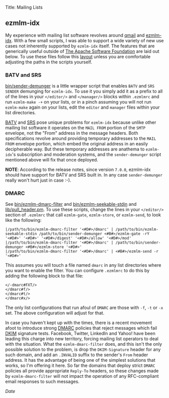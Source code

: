 Title: Mailing Lists

## ezmlm-idx

My experience with mailing list software revolves around [qmail](http://cr.yp.to/qmail.html)
and [ezmlm-idx](http://untroubled.org/ezmlm/).
With a few small scripts, I was able to support a wide variety of new use cases
not inherently supported by `ezmlm-idx` itself.  The features that are generically
useful outside of [The Apache Software Foundation](http://www.apache.org) are
laid out below.  To use these files follow this [layout](files/) unless you
are comfortable adjusting the paths in the scripts yourself.


### BATV and SRS

[bin/sender-demunger](files/bin/sender-demunger) is a little wrapper script that
enables `BATV` and `SRS` `SENDER` demunging for `ezmlm-idx`.  To use it you simply
add it as a prefix to all of the lines in your `</editor/>` and `</manager/>` blocks within
`.ezmlmrc` and run `ezmlm-make -+` on your lists, or in a pinch assuming you will not 
run `ezmlm-make` again on your lists, edit the `editor` and `manager` files within
your list directories.

[BATV](http://en.wikipedia.org/wiki/Bounce_Address_Tag_Validation) and 
[SRS](http://en.wikipedia.org/wiki/Sender_Rewriting_Scheme) pose unique problems
for `ezmlm-idx` because unlike other mailing list software it operates on the 
`MAIL FROM` portion of the `SMTP` envelope, not the "From" address in the message headers.
Both specifications revolve around providing temporary addresses to the `MAIL FROM`
envelope portion, which embed the original address in an easily decipherable way.  But
these temporary addresses are anathema to `ezmlm-idx`'s subscription and moderation systems,
and the `sender-demunger` script mentioned above will fix that once deployed.

**NOTE**: According to the release notes, since version `7.0.0`, ezmlm-idx should
have support for BATV and SRS built in. In any case `sender-demunger` really won't
hurt just in case :-).

### DMARC

See [bin/ezmlm-dmarc-filter](files/bin/ezmlm-dmarc-filter) and
[bin/ezmlm-seekable-stdin](files/bin/ezmlm-seekable-stdin) and
[lib/pull_header.pm](files/lib/pull_header.pm).  To use these scripts,
change the lines in your `</editor/>` section of `.ezmlmrc` that
call `ezmlm-gate`, `ezmlm-store`, or `ezmlm-send`, to look like the following:

    |/path/to/bin/ezmlm-dmarc-filter '<#D#>/dmarc' | /path/to/bin/ezmlm-seekable-stdin /path/to/bin/sender-demunger <#B#>/ezmlm-gate -rY '<#D#>' '<#D#>' '<#D#>/digest' '<#D#>/allow' '<#D#>/mod'
    |/path/to/bin/ezmlm-dmarc-filter '<#D#>/dmarc' | /path/to/bin/sender-demunger <#B#>/ezmlm-store '<#D#>'
    |/path/to/bin/ezmlm-dmarc-filter '<#D#>/dmarc' | <#B#>/ezmlm-send -r '<#D#>'


This assumes you will touch a file named `dmarc` in any list directories where you want
to enable the filter.  You can configure `.ezmlmrc` to do this by adding the following block
to that file:

    </-dmarc#FXT/>
    </dmarc#f/>
    </dmarc#t/>
    </dmarc#x/>

The only list configurations that run afoul of `DMARC` are those with `-f`, `-t` or `-x` set.
The above configuration will adjust for that.

In case you haven't kept up with the times, there is a recent movement afoot to introduce
strong [DMARC](http://en.wikipedia.org/wiki/DMARC) policies that reject messages which
fail [DKIM](http://en.wikipedia.org/wiki/DomainKeys_Identified_Mail) signature tests.
Facebook, Twitter, LinkedIn and Yahoo! have been leading this
charge into new territory, forcing mailing list operators to deal with the situation.
What the `ezmlm-dmarc-filter` does, and this isn't the only possible solution to the problem,
is drop the `DKIM-Signature` header for any such domain, and add an `.INVALID` suffix to the
sender's `From` header address.  It has the advantage of being one of the simplest solutions that
works, so I'm offering it here.  So far the domains that deploy strict `DMARC` policies all
provide appropriate `Reply-To` headers, so these changes made by `ezmlm-dmarc-filter` will
not impact the operation of any RFC-compliant email responses to such messages.

$Date$
